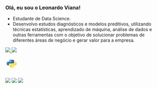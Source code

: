 ### Olá, eu sou o Leonardo Viana! 

- Estudante de Data Science.
- Desenvolvo estudos diagnósticos e modelos preditivos, utilizando técnicas estatísticas, aprendizado de máquina, análise de dados e outras ferramentas com o objetivo de solucionar problemas de diferentes áreas de negócio e gerar valor para a empresa.

 <div>
  <a href="https://github.com/leorviana">
  <img height="180em" src="https://github-readme-stats.vercel.app/api?username=leorviana&show_icons=true&theme=dark&include_all_commits=true&count_private=true"/>
  <img height="180em" src="https://github-readme-stats.vercel.app/api/top-langs/?username=leorviana&layout=compact&langs_count=7&theme=dark"/>
</div>
  
</div>
<div style="display: inline_block"><br>
  <img align="center" alt="Rafa-Python" height="30" width="40" src="https://raw.githubusercontent.com/devicons/devicon/master/icons/python/python-original.svg">
</div>

##

<div> 
  <a href="https://instagram.com/leoxviana" target="_blank"><img src="https://img.shields.io/badge/-Instagram-%23E4405F?style=for-the-badge&logo=instagram&logoColor=white" target="_blank"></a>
  <a href = "leorviana98@gmail.com"><img src="https://img.shields.io/badge/-Gmail-%23333?style=for-the-badge&logo=gmail&logoColor=white" target="_blank"></a>
  <a href="https://www.linkedin.com/in/leonardo-r-viana-xavier-711532212" target="_blank"><img src="https://img.shields.io/badge/-LinkedIn-%230077B5?style=for-the-badge&logo=linkedin&logoColor=white" target="_blank"></a> 
</div>
